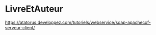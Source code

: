 # LivreEtAuteur
https://atatorus.developpez.com/tutoriels/webservice/soap-apachecxf-serveur-client/
